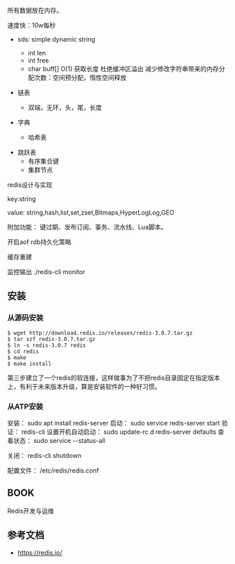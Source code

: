 
所有数据放在内存。

速度快：10w每秒

* sds: simple dynamic string
  * int len
  * int free
  * char buff[]
O(1) 获取长度
杜绝缓冲区溢出
减少修改字符串带来的内存分配次数：空间预分配，惰性空间释放

* 链表
  * 双端，无环，头，尾，长度
* 字典
  - 哈希表
- 跳跃表
  - 有序集合键
  - 集群节点


redis设计与实现


key:string

value:
string,hash,list,set,zset,Bitmaps,HyperLogLog,GEO

附加功能：
键过期、发布订阅、事务、流水线、Lua脚本。


开启aof rdb持久化策略

缓存重建


监控输出
./redis-cli monitor


## 安装

### 从源码安装
```
$ wget http://download.redis.io/releases/redis-3.0.7.tar.gz
$ tar xzf redis-3.0.7.tar.gz
$ ln -s redis-3.0.7 redis
$ cd redis
$ make
$ make install
```
第三步建立了一个redis的软连接，这样做事为了不把redis目录固定在指定版本上，有利于未来版本升级，算是安装软件的一种好习惯。


### 从ATP安装
安装：
sudo apt install redis-server
启动：
sudo service redis-server start
验证：
redis-cli
设置开机自动启动：
sudo update-rc.d redis-server defaults
查看状态：
sudo service --status-all

关闭：
redis-cli 
shutdown

配置文件：
/etc/redis/redis.conf

## BOOK
Redis开发与运维


## 参考文档
* https://redis.io/
